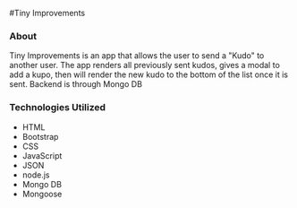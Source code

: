 #Tiny Improvements

<h3>About</h3>
<p>Tiny Improvements is an app that allows the user to send a "Kudo" to another user. The app renders all previously sent kudos, gives a modal to add a kupo, then will render the new kudo to the bottom of the list once it is sent. Backend is through Mongo DB</p>

<h3>Technologies Utilized</h3>
<ul>
  <li>HTML</li>
  <li>Bootstrap</li>
  <li>CSS</li>
  <li>JavaScript</li>
  <li>JSON</li>
  <li>node.js</li>
  <li>Mongo DB</li>
  <li>Mongoose</li>
</ul>
